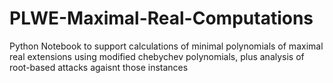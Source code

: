 # PLWE-Maximal-Real-Computations
Python Notebook to support calculations of minimal polynomials of maximal real extensions using modified chebychev polynomials, plus analysis of root-based attacks agaisnt those instances
